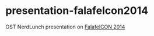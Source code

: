 presentation-falafelcon2014
===========================

OST NerdLunch presentation on [FalafelCON 2014](http://falafel.com/falafel-con-2014)

